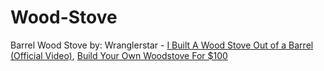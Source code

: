# Wood-Stove
Barrel Wood Stove by: Wranglerstar - [I Built A Wood Stove Out of a Barrel (Official Video)](https://youtu.be/Q0KoJFbrY3s), [Build Your Own Woodstove For $100](https://youtu.be/eGDWzaGVkgo)
